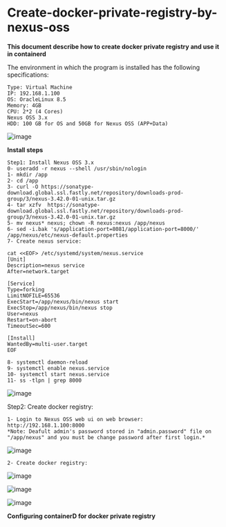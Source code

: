 # Create-docker-private-registry-by-nexus-oss
**This document describe how to create docker private registry and use it in containerd**

The environment in which the program is installed has the following specifications:
```
Type: Virtual Machine
IP: 192.168.1.100
OS: OracleLinux 8.5
Memory: 4GB
CPU: 2*2 (4 Cores)
Nexus OSS 3.x
HDD: 100 GB for OS and 50GB for Nexus OSS (APP+Data)
```
![image](https://user-images.githubusercontent.com/16554389/206153734-43f3838b-d5cd-4566-a661-0f6820cb4ecb.png)

**Install steps**
```
Step1: Install Nexus OSS 3.x
0- useradd -r nexus --shell /usr/sbin/nologin
1- mkdir /app
2- cd /app
3- curl -O https://sonatype-download.global.ssl.fastly.net/repository/downloads-prod-group/3/nexus-3.42.0-01-unix.tar.gz
4- tar xzfv  https://sonatype-download.global.ssl.fastly.net/repository/downloads-prod-group/3/nexus-3.42.0-01-unix.tar.gz
5- mv nexus* nexus; chown -R nexus:nexus /app/nexus
6- sed -i.bak 's/application-port=8081/application-port=8000/' /app/nexus/etc/nexus-default.properties
7- Create nexus service:

cat <<EOF> /etc/systemd/system/nexus.service
[Unit]
Description=nexus service
After=network.target
  
[Service]
Type=forking
LimitNOFILE=65536
ExecStart=/app/nexus/bin/nexus start
ExecStop=/app/nexus/bin/nexus stop 
User=nexus
Restart=on-abort
TimeoutSec=600
  
[Install]
WantedBy=multi-user.target
EOF

8- systemctl daemon-reload
9- systemctl enable nexus.service
10- systemctl start nexus.service
11- ss -tlpn | grep 8000
```
![image](https://user-images.githubusercontent.com/16554389/206165146-96ddc338-3693-4a67-8213-4cb1bfdbee29.png)

Step2: Create docker registry:
```
1- Login to Nexus OSS web ui on web browser:
http://192.168.1.100:8000
*Note: Deafult admin's password stored in "admin.password" file on "/app/nexus" and you must be change password after first login.*
```
![image](https://user-images.githubusercontent.com/16554389/206167618-ea87bf97-e5bc-47bd-9248-b7e31daa7605.png)

```
2- Create docker registry:
```
![image](https://user-images.githubusercontent.com/16554389/206169240-913082da-918e-4374-9a8e-080826b7fd42.png)

![image](https://user-images.githubusercontent.com/16554389/206170037-9ffe07f9-7bd1-49f4-839e-7fa648f86936.png)

![image](https://user-images.githubusercontent.com/16554389/206174882-c8431429-8d56-4270-8667-6549943cf732.png)

**Configuring containerD for docker private registry**


